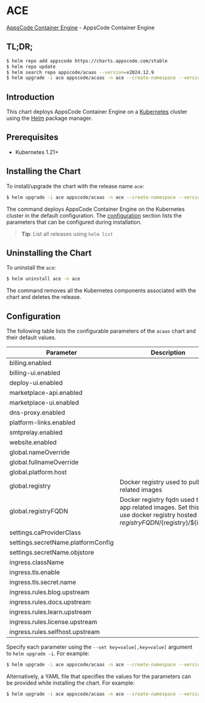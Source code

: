 # ACE

[AppsCode Container Engine](https://github.com/appscode-cloud) - AppsCode Container Engine

## TL;DR;

```bash
$ helm repo add appscode https://charts.appscode.com/stable
$ helm repo update
$ helm search repo appscode/acaas --version=v2024.12.9
$ helm upgrade -i ace appscode/acaas -n ace --create-namespace --version=v2024.12.9
```

## Introduction

This chart deploys AppsCode Container Engine on a [Kubernetes](http://kubernetes.io) cluster using the [Helm](https://helm.sh) package manager.

## Prerequisites

- Kubernetes 1.21+

## Installing the Chart

To install/upgrade the chart with the release name `ace`:

```bash
$ helm upgrade -i ace appscode/acaas -n ace --create-namespace --version=v2024.12.9
```

The command deploys AppsCode Container Engine on the Kubernetes cluster in the default configuration. The [configuration](#configuration) section lists the parameters that can be configured during installation.

> **Tip**: List all releases using `helm list`

## Uninstalling the Chart

To uninstall the `ace`:

```bash
$ helm uninstall ace -n ace
```

The command removes all the Kubernetes components associated with the chart and deletes the release.

## Configuration

The following table lists the configurable parameters of the `acaas` chart and their default values.

|             Parameter              |                                                             Description                                                              |           Default           |
|------------------------------------|--------------------------------------------------------------------------------------------------------------------------------------|-----------------------------|
| billing.enabled                    |                                                                                                                                      | <code>false</code>          |
| billing-ui.enabled                 |                                                                                                                                      | <code>false</code>          |
| deploy-ui.enabled                  |                                                                                                                                      | <code>false</code>          |
| marketplace-api.enabled            |                                                                                                                                      | <code>false</code>          |
| marketplace-ui.enabled             |                                                                                                                                      | <code>false</code>          |
| dns-proxy.enabled                  |                                                                                                                                      | <code>false</code>          |
| platform-links.enabled             |                                                                                                                                      | <code>false</code>          |
| smtprelay.enabled                  |                                                                                                                                      | <code>false</code>          |
| website.enabled                    |                                                                                                                                      | <code>false</code>          |
| global.nameOverride                |                                                                                                                                      | <code>"ace"</code>          |
| global.fullnameOverride            |                                                                                                                                      | <code>""</code>             |
| global.platform.host               |                                                                                                                                      | <code>appscode.ninja</code> |
| global.registry                    | Docker registry used to pull app related images                                                                                      | <code>""</code>             |
| global.registryFQDN                | Docker registry fqdn used to pull app related images. Set this to use docker registry hosted at ${registryFQDN}/${registry}/${image} | <code>ghcr.io</code>        |
| settings.caProviderClass           |                                                                                                                                      | <code>""</code>             |
| settings.secretName.platformConfig |                                                                                                                                      | <code>""</code>             |
| settings.secretName.objstore       |                                                                                                                                      | <code>""</code>             |
| ingress.className                  |                                                                                                                                      | <code>"nginx-ace"</code>    |
| ingress.tls.enable                 |                                                                                                                                      | <code>true</code>           |
| ingress.tls.secret.name            |                                                                                                                                      | <code>"ace-cert"</code>     |
| ingress.rules.blog.upstream        |                                                                                                                                      | <code>""</code>             |
| ingress.rules.docs.upstream        |                                                                                                                                      | <code>""</code>             |
| ingress.rules.learn.upstream       |                                                                                                                                      | <code>""</code>             |
| ingress.rules.license.upstream     |                                                                                                                                      | <code>""</code>             |
| ingress.rules.selfhost.upstream    |                                                                                                                                      | <code>""</code>             |


Specify each parameter using the `--set key=value[,key=value]` argument to `helm upgrade -i`. For example:

```bash
$ helm upgrade -i ace appscode/acaas -n ace --create-namespace --version=v2024.12.9 --set global.nameOverride="ace"
```

Alternatively, a YAML file that specifies the values for the parameters can be provided while
installing the chart. For example:

```bash
$ helm upgrade -i ace appscode/acaas -n ace --create-namespace --version=v2024.12.9 --values values.yaml
```
